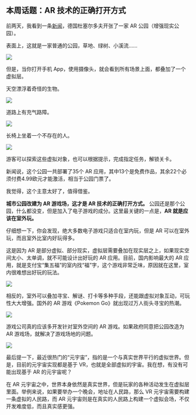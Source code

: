 ## 本周话题：AR 技术的正确打开方式

前两天，我看到一条[新闻](https://www.nrw-forum.de/en/exhibitions/ar-biennale)，德国杜塞尔多夫开张了一家 AR 公园（增强现实公园）。

表面上，这就是一家普通的公园，草地、绿树、小溪流……

![](https://cdn.beekka.com/blogimg/asset/202109/bg2021092506.jpg)

但是，当你打开手机 App，使用摄像头，就会看到所有场景上面，都叠加了一个虚拟层。

天空漂浮着奇怪的生物。

![](https://cdn.beekka.com/blogimg/asset/202109/bg2021092507.jpg)

道路上有充气路障。

![](https://cdn.beekka.com/blogimg/asset/202109/bg2021092803.jpg)

长椅上坐着一个不存在的人。

![](https://cdn.beekka.com/blogimg/asset/202109/bg2021092508.jpg)

游客可以探索这些虚拟对象，也可以根据提示，完成指定任务，解锁关卡。

新闻说，这个公园一共部署了35个 AR 应用，其中13个是免费作品，其余22个必须付费4.99欧元才能激活，相当于公园门票了。

我觉得，这个主意太好了，值得借鉴。

**城市公园改建为 AR 游戏场，这才是 AR 技术的正确打开方式。** 公园还是那个公园，什么都没变，但是加入了电子游戏的成分。这里最关键的一点是，**AR 就是应该在室外玩。**

仔细想一下，你会发现，绝大多数电子游戏只适合在室内玩，但是 AR 可以在室外玩，而且室外比室内好玩得多。

这是因为 AR 是部分虚拟、部分现实，虚拟层需要叠加在现实层之上，如果现实空间太小、太单调，就不可能设计出好玩的 AR 应用。目前，国内影响最大的 AR 应用，就是支付宝“集五福”的室内找“福”字，这个游戏非常乏味，原因就在这里，室内很难想出好玩的玩法。

![](https://cdn.beekka.com/blogimg/asset/202109/bg2021092509.jpg)

相反的，室外可以叠加寻宝、解谜、打卡等多种手段，还能跟虚拟对象互动，可玩性大大增强。国外的 AR 游戏《Pokemon Go》就出现过万人街头寻宝的热潮。

![](https://cdn.beekka.com/blogimg/asset/202109/bg2021092510.jpg)

游戏公司真的应该多开发针对室外空间的 AR 游戏。如果政府同意把公园改造为 AR 游戏场，就解决了游戏场地的问题。

![](https://cdn.beekka.com/blogimg/asset/202109/bg2021092511.jpg)

最后提一下，最近很热门的“元宇宙”，指的是一个与真实世界平行的虚拟世界。但是，目前的元宇宙实现都是基于 VR，也就是全部虚拟的宇宙。我在想，有没有可能出现基于 AR 的元宇宙呢？

在 AR 元宇宙之中，世界本身依然是真实世界，但是玩家的各种活动发生在虚拟层里面。举例来说，如果要举办一个晚会，地址在人民路，那么 VR 元宇宙需要构建一条虚拟的人民路，而 AR 元宇宙则是在真实的人民路上构建一个虚拟会场，不仅开发难度低，而且真实感更强。
